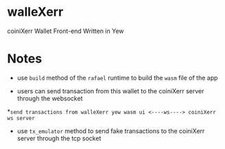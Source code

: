 

# walleXerr

coiniXerr Wallet Front-end Written in Yew 

# Notes

* use `build` method of the `rafael` runtime to build the `wasm` file of the app

* users can send transaction from this wallet to the coiniXerr server through the websocket

*`send transactions from walleXerr yew wasm ui <----ws----> coiniXerr ws server` 

* use `tx_emulator` method to send fake transactions to the coiniXerr server through the tcp socket



